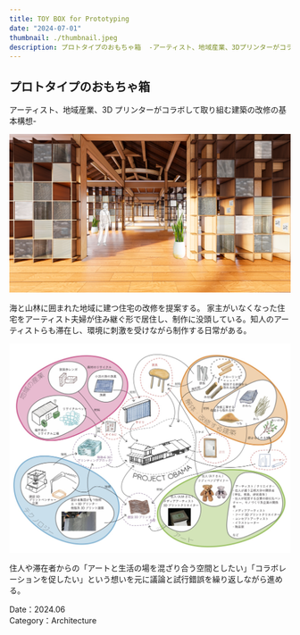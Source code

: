 ```yaml
---
title: TOY BOX for Prototyping
date: "2024-07-01"
thumbnail: ./thumbnail.jpeg
description: プロトタイプのおもちゃ箱  -アーティスト、地域産業、3Dプリンターがコラボして取り組む建築の改修の基本構想-
---
```


## プロトタイプのおもちゃ箱

アーティスト、地域産業、3D プリンターがコラボして取り組む建築の改修の基本構想-

![02](./02.png)

海と山林に囲まれた地域に建つ住宅の改修を提案する。
家主がいなくなった住宅をアーティスト夫婦が住み継ぐ形で居住し、制作に没頭している。知人のアーティストらも滞在し、環境に刺激を受けながら制作する日常がある。

![03](./03.jpeg)

住人や滞在者からの「アートと生活の場を混ざり合う空間としたい」「コラボレーションを促したい」という想いを元に議論と試行錯誤を繰り返しながら進める。

Date：2024.06<br>
Category：Architecture
